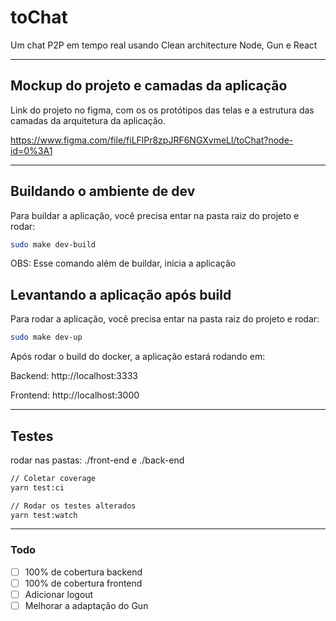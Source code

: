 toChat
============

Um chat P2P em tempo real usando Clean architecture Node, Gun e React

---

## Mockup do projeto e camadas da aplicação
Link do projeto no figma, com os os protótipos das telas e a estrutura das camadas da arquitetura da aplicação.

https://www.figma.com/file/fiLFlPr8zpJRF6NGXvmeLl/toChat?node-id=0%3A1

---

## Buildando o ambiente de dev
Para buildar a aplicação, você precisa entar na pasta raiz do projeto e rodar:

```bash
sudo make dev-build
```
OBS: Esse comando além de buildar, inicia a aplicação

## Levantando a aplicação após build
Para rodar a aplicação, você precisa entar na pasta raiz do projeto e rodar:

```bash
sudo make dev-up
```

Após rodar o build do docker, a aplicação estará rodando em:

Backend: http://localhost:3333

Frontend: http://localhost:3000

---

## Testes
rodar nas pastas: ./front-end e ./back-end

```bash
// Coletar coverage
yarn test:ci

// Rodar os testes alterados
yarn test:watch
```

---

### Todo
- [ ] 100% de cobertura backend
- [ ] 100% de cobertura frontend
- [ ] Adicionar logout
- [ ] Melhorar a adaptação do Gun
